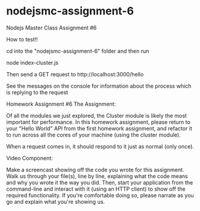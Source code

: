# nodejsmc-assignment-6
Nodejs Master Class Assignment #6


How to test!!

cd into the "nodejsmc-assignment-6" folder and then run 

node index-cluster.js

Then send a GET request to http://localhost:3000/hello

See the messages on the console for information about the process which is replying to the request


Homework Assignment #6
The Assignment:

Of all the modules we just explored, the Cluster module is likely the most important for performance. In this homework assignment, please return to your "Hello World" API from the first homework assignment, and refactor it to run across all the cores of your machine (using the cluster module).

When a request comes in, it should respond to it just as normal (only once).


Video Component:

Make a screencast showing off the code you wrote for this assignment. Walk us through your file(s), line by line, explaining what the code means and why you wrote it the way you did. Then, start your application from the command-line and interact with it (using an HTTP client) to show off the required functionality. If you're comfortable doing so, please narrate as you go and explain what you're showing us.


